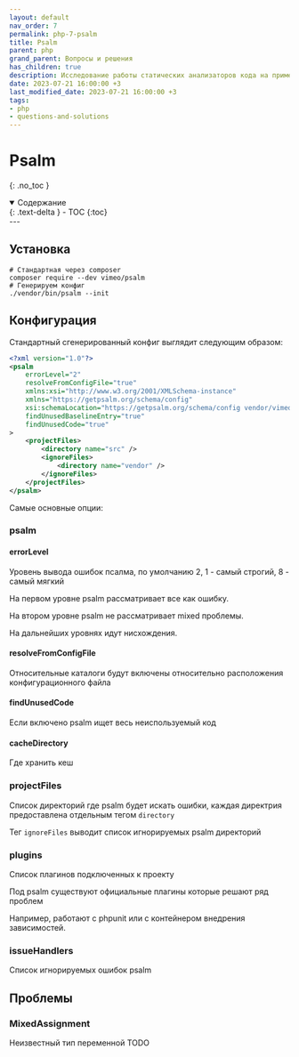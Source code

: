 ```yaml
---
layout: default
nav_order: 7
permalink: php-7-psalm
title: Psalm
parent: php
grand_parent: Вопросы и решения
has_children: true
description: Исследование работы статических анализаторов кода на примере psalm
date: 2023-07-21 16:00:00 +3
last_modified_date: 2023-07-21 16:00:00 +3
tags:
- php
- questions-and-solutions
---
```


# Psalm
{: .no_toc }

<details open markdown="block">
  <summary>
    Содержание
  </summary>
  {: .text-delta }
- TOC
{:toc}
</details>
---

## Установка

````shell
# Стандартная через composer
composer require --dev vimeo/psalm
# Генерируем конфиг
./vendor/bin/psalm --init
````

## Конфигурация

Стандартный сгенерированный конфиг выглядит следующим образом:

````xml
<?xml version="1.0"?>
<psalm
    errorLevel="2"
    resolveFromConfigFile="true"
    xmlns:xsi="http://www.w3.org/2001/XMLSchema-instance"
    xmlns="https://getpsalm.org/schema/config"
    xsi:schemaLocation="https://getpsalm.org/schema/config vendor/vimeo/psalm/config.xsd"
    findUnusedBaselineEntry="true"
    findUnusedCode="true"
>
    <projectFiles>
        <directory name="src" />
        <ignoreFiles>
            <directory name="vendor" />
        </ignoreFiles>
    </projectFiles>
</psalm>
````

Самые основные опции:

### psalm

#### errorLevel

Уровень вывода ошибок псалма, по умолчанию 2, 1 - самый строгий, 8 - самый мягкий

На первом уровне psalm рассматривает все как ошибку.

На втором уровне psalm не рассматривает mixed проблемы.

На дальнейших уровнях идут нисхождения.

#### resolveFromConfigFile

Относительные каталоги будут включены относительно расположения конфигурационного файла

#### findUnusedCode

Если включено psalm ищет весь неиспользуемый код

#### cacheDirectory

Где хранить кеш

### projectFiles

Список директорий где psalm будет искать ошибки, каждая директрия предоставлена отдельным тегом `directory`

Тег `ignoreFiles` выводит список игнорируемых psalm директорий

### plugins

Список плагинов подключенных к проекту

Под psalm существуют официальные плагины которые решают ряд проблем

Например, работают с phpunit или c контейнером внедрения зависимостей.

### issueHandlers

Список игнорируемых ошибок psalm

## Проблемы

### MixedAssignment

Неизвестный тип переменной
TODO










